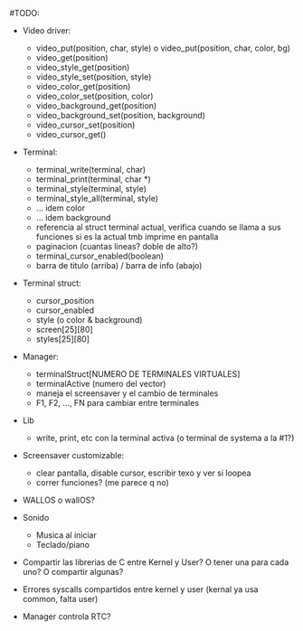 #TODO:

- Video driver:
	- video_put(position, char, style) o video_put(position, char, color, bg)
	- video_get(position)
	- video_style_get(position)
	- video_style_set(position, style)
	- video_color_get(position)
	- video_color_set(position, color)
	- video_background_get(position)
	- video_background_set(position, background)
	- video_cursor_set(position)
	- video_cursor_get()

- Terminal:
	- terminal_write(terminal, char)
	- terminal_print(terminal, char *)
	- terminal_style(terminal, style)
	- terminal_style_all(terminal, style)
	- ... idem color
	- ... idem background
	- referencia al struct terminal actual, verifica cuando se llama a sus funciones si es la actual tmb imprime en pantalla
	- paginacion (cuantas lineas? doble de alto?)
	- terminal_cursor_enabled(boolean)
	- barra de titulo (arriba) / barra de info (abajo)

- Terminal struct:
	- cursor_position
	- cursor_enabled
	- style (o color & background)
	- screen[25][80]
	- styles[25][80]

- Manager:
	- terminalStruct[NUMERO DE TERMINALES VIRTUALES]
	- terminalActive (numero del vector)
	- maneja el screensaver y el cambio de terminales
	- F1, F2, ..., FN para cambiar entre terminales

- Lib
	- write, print, etc con la terminal activa (o terminal de systema a la #1?)

- Screensaver customizable:
	- clear pantalla, disable cursor, escribir texo y ver si loopea
	- correr funciones? (me parece q no)

- WALLOS o wallOS?

- Sonido
	- Musica al iniciar
	- Teclado/piano

- Compartir las librerias de C entre Kernel y User? O tener una para cada uno? O compartir algunas?

- Errores syscalls compartidos entre kernel y user (kernal ya usa common, falta user)

- Manager controla RTC?
